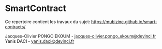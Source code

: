 # SmartContract
Ce repertoire contient les travaux du sujet: https://mubizinc.github.io/smart-contracts/

Jacques-Olivier PONGO EKOUM - jacques-olivier.pongo_ekoum@devinci.fr
Yanis DACI - yanis.daci@devinci.fr
